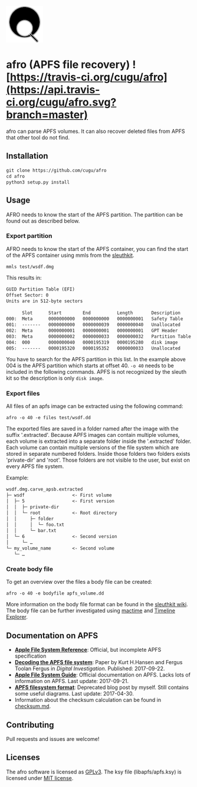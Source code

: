 ![afro logo](logo/afro.png)

# afro (APFS file recovery) ![https://travis-ci.org/cugu/afro](https://api.travis-ci.org/cugu/afro.svg?branch=master)

afro can parse APFS volumes. It can also recover deleted files from APFS that other tool do not find.

## Installation

    git clone https://github.com/cugu/afro
    cd afro
    python3 setup.py install

## Usage

AFRO needs to know the start of the APFS partition. The partition can be found out as described below.

### Export partition

AFRO needs to know the start of the APFS container, you can find the start of the APFS container using mmls from the [sleuthkit](https://github.com/sleuthkit/sleuthkit).

    mmls test/wsdf.dmg

This results in:

```
GUID Partition Table (EFI)
Offset Sector: 0
Units are in 512-byte sectors

      Slot      Start        End          Length       Description
000:  Meta      0000000000   0000000000   0000000001   Safety Table
001:  -------   0000000000   0000000039   0000000040   Unallocated
002:  Meta      0000000001   0000000001   0000000001   GPT Header
003:  Meta      0000000002   0000000033   0000000032   Partition Table
004:  000       0000000040   0000195319   0000195280   disk image
005:  -------   0000195320   0000195352   0000000033   Unallocated
```

You have to search for the APFS partition in this list. In the example above 004 is the APFS partition which starts at offset 40. `-o 40` needs to be included in the following commands. APFS is not recognized by the sleuth kit so the description is only `disk image`.

### Export files

All files of an apfs image can be extracted using the following command:

    afro -o 40 -e files test/wsdf.dd

The exported files are saved in a folder named after the image with the suffix '.extracted'. Because APFS images can contain multiple volumes, each volume is extracted into a separate folder inside the '.extracted' folder. Each volume can contain multiple versions of the file system which are stored in separate numbered folders. Inside those folders two folders exists 'private-dir' and 'root'. Those folders are not visible to the user, but exist on every APFS file system.

Example:

    wsdf.dmg.carve_apsb.extracted
    ├─ wsdf                  <- First volume
    │  ├─ 5                  <- First version
    │  │  ├─ private-dir
    │  │  └─ root            <- Root directory
    │  │     ├─ folder
    │  │     │  └─ foo.txt
    │  │     └─ bar.txt
    │  └─ 6                  <- Second version
    │     └─ …
    └─ my_volume_name        <- Second volume
       └─ …

### Create body file

To get an overview over the files a body file can be created:

    afro -o 40 -e bodyfile apfs_volume.dd

More information on the body file format can be found in the [sleuthkit wiki](https://wiki.sleuthkit.org/index.php?title=Body_file). The body file can be further investigated using [mactime](https://wiki.sleuthkit.org/index.php?title=Mactime) and [Timeline Explorer](https://ericzimmerman.github.io/).


## Documentation on APFS

 - [**Apple File System Reference**](https://developer.apple.com/support/apple-file-system/Apple-File-System-Reference.pdf): Official, but incomplete APFS specification
 - [**Decoding the APFS file system**](http://www.sciencedirect.com/science/article/pii/S1742287617301408): Paper by Kurt H.Hansen and Fergus Toolan Fergus in _Digital Investigation_. Published: 2017-09-22.
 - [**Apple File System Guide**](https://developer.apple.com/library/content/documentation/FileManagement/Conceptual/APFS_Guide/Introduction/Introduction.html): Official documentation on APFS. Lacks lots of information on APFS. Last update: 2017-09-21.
 - [**APFS filesystem format**](https://blog.cugu.eu/post/apfs/): Deprecated blog post by myself. Still contains some useful diagrams. Last update: 2017-04-30.
 - Information about the checksum calculation can be found in [checksum.md](docs/checksum.md).


## Contributing
Pull requests and issues are welcome!

## Licenses
The afro software is licensed as [GPLv3](licences/gpl-3.0.txt).
The ksy file (libapfs/apfs.ksy) is licensed under [MIT license](licences/mit.txt).

